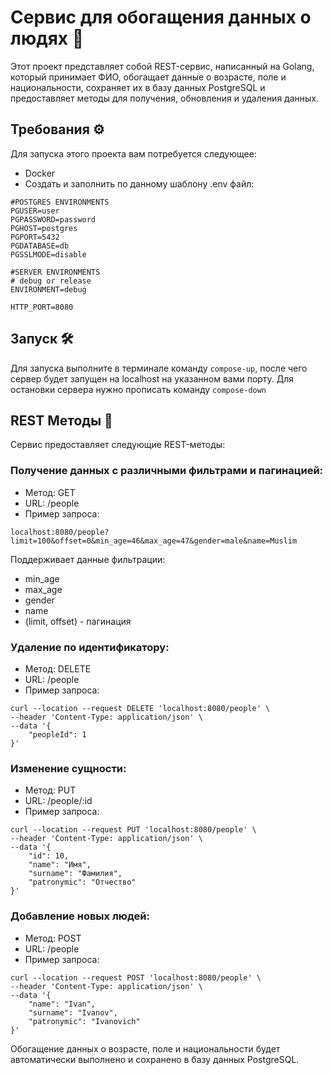 # Сервис для обогащения данных о людях 🚀

Этот проект представляет собой REST-сервис, написанный на Golang, который принимает ФИО, обогащает данные о возрасте,
поле и национальности, сохраняет их в базу данных PostgreSQL и предоставляет методы для получения, обновления и 
удаления данных.

## Требования ⚙️
Для запуска этого проекта вам потребуется следующее:
- Docker
- Создать и заполнить по данному шаблону .env файл:
```
#POSTGRES ENVIRONMENTS
PGUSER=user
PGPASSWORD=password
PGHOST=postgres
PGPORT=5432
PGDATABASE=db
PGSSLMODE=disable

#SERVER ENVIRONMENTS
# debug or release
ENVIRONMENT=debug

HTTP_PORT=8080
```

## Запуск 🛠️
Для запуска выполните в терминале команду ```compose-up```, после чего сервер будет запущен на localhost на указанном
вами порту.
Для остановки сервера нужно прописать команду ```compose-down```


## REST Методы 📎
Сервис предоставляет следующие REST-методы:

### Получение данных с различными фильтрами и пагинацией:

- Метод: GET
- URL: /people
- Пример запроса:

```
localhost:8080/people?limit=100&offset=0&min_age=46&max_age=47&gender=male&name=Muslim
```
Поддерживает данные фильтрации:
- min_age
- max_age
- gender
- name
- (limit, offset) - пагинация
### Удаление по идентификатору:

- Метод: DELETE
- URL: /people
- Пример запроса:

```
curl --location --request DELETE 'localhost:8080/people' \
--header 'Content-Type: application/json' \
--data '{
    "peopleId": 1
}'
```

### Изменение сущности:

- Метод: PUT
- URL: /people/:id 
- Пример запроса:

```
curl --location --request PUT 'localhost:8080/people' \
--header 'Content-Type: application/json' \
--data '{
    "id": 10,
    "name": "Имя",
    "surname": "Фамилия",
    "patronymic": "Отчество"
}'
```

### Добавление новых людей:

- Метод: POST
- URL: /people
- Пример запроса:

```
curl --location --request POST 'localhost:8080/people' \
--header 'Content-Type: application/json' \
--data '{
    "name": "Ivan",
    "surname": "Ivanov",
    "patronymic": "Ivanovich"
}'
```

Обогащение данных о возрасте, поле и национальности будет автоматически выполнено и сохранено в базу данных PostgreSQL.